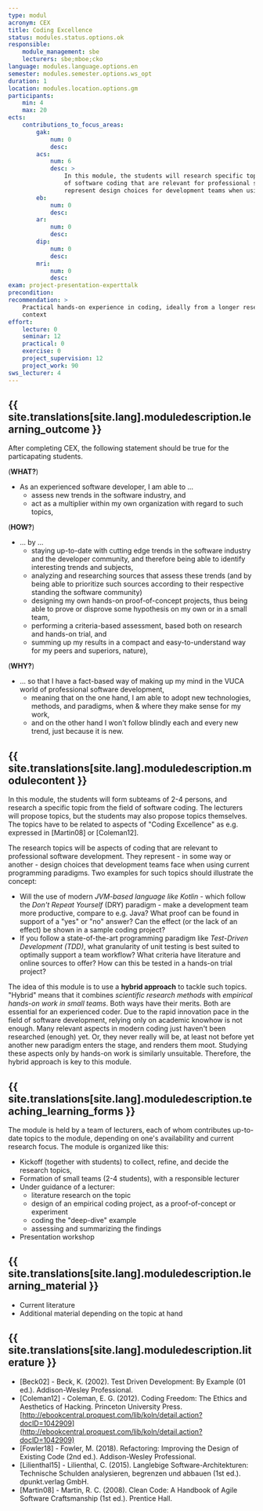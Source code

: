 ```yaml
---
type: modul
acronym: CEX
title: Coding Excellence
status: modules.status.options.ok
responsible: 
    module_management: sbe
    lecturers: sbe;mboe;cko    
language: modules.language.options.en
semester: modules.semester.options.ws_opt
duration: 1
location: modules.location.options.gm
participants: 
    min: 4
    max: 20
ects: 
    contributions_to_focus_areas:
        gak: 
            num: 0
            desc:
        acs: 
            num: 6
            desc: >
                In this module, the students will research specific topics from the field
                of software coding that are relevant for professional software development; these topics
                represent design choices for development teams when using current programming paradigms 
        eb: 
            num: 0
            desc:
        ar: 
            num: 0
            desc:
        dip: 
            num: 0
            desc:
        mri: 
            num: 0
            desc:
exam: project-presentation-experttalk
precondition: 
recommendation: >
    Practical hands-on experience in coding, ideally from a longer research activity or from a business
    context 
effort:
    lecture: 0
    seminar: 12
    practical: 0
    exercise: 0
    project_supervision: 12
    project_work: 90
sws_lecturer: 4  
---
```




## {{ site.translations[site.lang].moduledescription.learning_outcome }}
<!-- Learning Outcome -->

After completing CEX, the following statement should be true for the particapating students. 

(**WHAT?**) 

* As an experienced software developer, I am able to ...
    * assess new trends in the software industry, and
    * act as a multiplier within my own organization with regard to such topics,
    
(**HOW?**)     
      
* ... by ...
    * staying up-to-date with cutting edge trends in the software industry and the developer community,
        and therefore being able to identify interesting trends and subjects,  
    * analyzing and researching sources that assess these trends (and by being able to
        prioritize such sources according to their respective standing the software community)
    * designing my own hands-on proof-of-concept projects, thus being able to prove or disprove some
        hypothesis on my own or in a small team,     
    * performing a criteria-based assessment, based both on research and hands-on trial, and
    * summing up my results in a compact and easy-to-understand way for my peers and superiors, 
    nature),
    
(**WHY?**)    
    
* ... so that I have a fact-based way of making up my mind in the VUCA world of professional software 
    development,
    * meaning that on the one hand, I am able to adopt new technologies, methods, and paradigms, 
        when & where they make sense for my work, 
    * and on the other hand I won't follow blindly each and every new trend, just because it is new.  



  
## {{ site.translations[site.lang].moduledescription.modulecontent }}
<!-- Modulinhalt -->

In this module, the students will form subteams of 2-4 persons, and research a specific topic from the field
of software coding. The lecturers will propose topics, but the students may also propose topics
themselves. The topics have to be related to aspects of "Coding Excellence" as e.g. expressed in [Martin08] 
or [Coleman12].

The research topics will be aspects of coding that are relevant to professional software development. 
They represent - in some way or another - design choices that development teams face when using
current programming paradigms. Two examples for such topics should illustrate the concept:

* Will the use of modern *JVM-based language like Kotlin* - which follow the *Don't Repeat Yourself* (DRY) 
    paradigm - make a development team more productive, compare to e.g. Java? What proof can be found 
    in support of a "yes" or "no" answer? Can the effect (or the lack of an effect) be shown in a 
    sample coding project?  
* If you follow a state-of-the-art programming paradigm like *Test-Driven Development (TDD)*, what granularity
    of unit testing is best suited to optimally support a team workflow? What criteria have literature and 
    online sources to offer? How can this be tested in a hands-on trial project? 

The idea of this module is to use a **hybrid approach** to tackle such topics. 
"Hybrid" means that it combines *scientific research methods* with *empirical hands-on work in small teams*. 
Both ways have their merits. Both are essential for an experienced coder. Due to the rapid innovation 
pace in the field of software development, relying only on academic knowhow is not enough. 
Many relevant aspects in modern coding just haven't been researched (enough) yet. Or, they never really 
will be, at least not before yet another new paradigm enters the stage, and renders them moot. 
Studying these aspects only by hands-on work is similarly unsuitable. Therefore, the hybrid 
approach is key to this module.  



## {{ site.translations[site.lang].moduledescription.teaching_learning_forms }}
<!-- Lehr- und Lernformen -->

The module is held by a team of lecturers, each of whom contributes up-to-date topics to the module, 
depending on one's availability and current research focus. The module is organized like this:  

* Kickoff (together with students) to collect, refine, and decide the research topics,
* Formation of small teams (2-4 students), with a responsible lecturer
* Under guidance of a lecturer:
    * literature research on the topic
    * design of an empirical coding project, as a proof-of-concept or experiment
    * coding the "deep-dive" example
    * assessing and summarizing the findings
* Presentation workshop



## {{ site.translations[site.lang].moduledescription.learning_material }}
<!-- Zur Verfügung gestelltes Lehrmaterial -->

* Current literature
* Additional material depending on the topic at hand


## {{ site.translations[site.lang].moduledescription.literature }}
<!-- Weiterführende Literatur -->

* [Beck02] - Beck, K. (2002). Test Driven Development: By Example (01 ed.). Addison-Wesley Professional.
* [Coleman12] - Coleman, E. G. (2012). Coding Freedom: The Ethics and Aesthetics of Hacking. 
    Princeton University Press. [http://ebookcentral.proquest.com/lib/koln/detail.action?docID=1042909](http://ebookcentral.proquest.com/lib/koln/detail.action?docID=1042909)
* [Fowler18] - Fowler, M. (2018). Refactoring: Improving the Design of Existing Code (2nd ed.). 
    Addison-Wesley Professional.
* [Lilienthal15] - Lilienthal, C. (2015). Langlebige Software-Architekturen: Technische Schulden analysieren, 
    begrenzen und abbauen (1st ed.). dpunkt.verlag GmbH.
* [Martin08] - Martin, R. C. (2008). Clean Code: A Handbook of Agile Software Craftsmanship (1st ed.). Prentice Hall.

